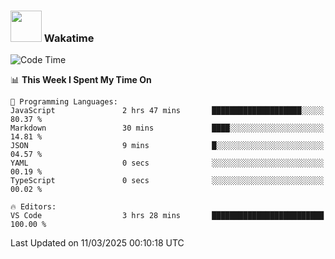 ### <img src="https://media.giphy.com/media/VgCDAzcKvsR6OM0uWg/giphy.gif" width="50"> Wakatime

  <!--START_SECTION:waka-->
![Code Time](http://img.shields.io/badge/Code%20Time-1%2C508%20hrs%2049%20mins-blue)

📊 **This Week I Spent My Time On** 

```text
💬 Programming Languages: 
JavaScript               2 hrs 47 mins       ████████████████████░░░░░   80.37 % 
Markdown                 30 mins             ████░░░░░░░░░░░░░░░░░░░░░   14.81 % 
JSON                     9 mins              █░░░░░░░░░░░░░░░░░░░░░░░░   04.57 % 
YAML                     0 secs              ░░░░░░░░░░░░░░░░░░░░░░░░░   00.19 % 
TypeScript               0 secs              ░░░░░░░░░░░░░░░░░░░░░░░░░   00.02 % 

🔥 Editors: 
VS Code                  3 hrs 28 mins       █████████████████████████   100.00 % 
```


 Last Updated on 11/03/2025 00:10:18 UTC
<!--END_SECTION:waka-->
